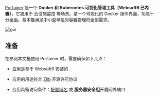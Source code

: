 [Portainer](https://www.portainer.io/) 是一个 **Docker 和 Kubernetes 可视化管理工具（Websoft9 已内置）**，它被用于 云设施监控  等场景。是一个可视化的 Docker 操作界面，功能十分全面，基本能满足中小型单位对容器管理的全部需求。


![gui](https://libs.websoft9.com/Websoft9/DocsPicture/zh/docker/portainer/portainer-sc001-websoft9.png)


## 准备

在参阅本文档使用 Portainer 时，需要确保如下几点：

- 应用是基于 Websoft9 安装的

- 应用的用途符合 [Zlib](https://opensource.org/licenses/Zlib) 开源许可协议

- 应用具备访问条件：[配置域名](./domain-set) 或 **服务器安全组**开启网外端口